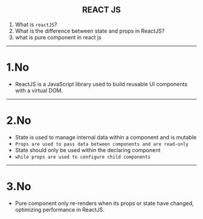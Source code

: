 ## <center> REACT JS </center>

1. What is `reactJS`?
2. What is the difference between state and props in ReactJS?
3. what is pure component in react js
---
# 1.No
  - ReactJS is a JavaScript library used to build reusable UI components with a virtual DOM.
---
# 2.No
  - State is used to manage internal data within a component and is mutable
  - `Props are used to pass data between components and are read-only`
  - State should only be used within the declaring component
  - `while props are used to configure child components` 
---
# 3.No
  - Pure component only re-renders when its props or state have changed, optimizing performance in ReactJS.  